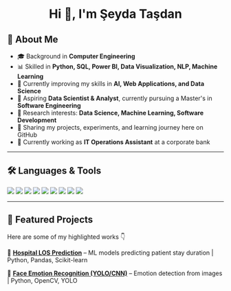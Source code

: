 <h1 align="center">Hi 👋, I'm Şeyda Taşdan</h1>

## 🚀 About Me
- 🎓 Background in **Computer Engineering**  
- 📊 Skilled in **Python, SQL, Power BI, Data Visualization, NLP, Machine Learning**  
- 🌱 Currently improving my skills in **AI, Web Applications, and Data Science**  
- 🎯 Aspiring **Data Scientist & Analyst**, currently pursuing a Master's in **Software Engineering**  
- 🔬 Research interests: **Data Science, Machine Learning, Software Development**  
- 📝 Sharing my projects, experiments, and learning journey here on GitHub  
- 💼 Currently working as **IT Operations Assistant** at a corporate bank  

---

## 🛠️ Languages & Tools
<p align="left">
  <img src="https://img.shields.io/badge/Python-3776AB?style=for-the-badge&logo=python&logoColor=white" />
  <img src="https://img.shields.io/badge/SQL-4479A1?style=for-the-badge&logo=postgresql&logoColor=white" />
  <img src="https://img.shields.io/badge/PowerBI-F2C811?style=for-the-badge&logo=powerbi&logoColor=black" />
  <img src="https://img.shields.io/badge/Flask-000000?style=for-the-badge&logo=flask&logoColor=white" />
  <img src="https://img.shields.io/badge/NumPy-013243?style=for-the-badge&logo=numpy&logoColor=white" />
  <img src="https://img.shields.io/badge/Pandas-150458?style=for-the-badge&logo=pandas&logoColor=white" />
  <img src="https://img.shields.io/badge/ScikitLearn-F7931E?style=for-the-badge&logo=scikitlearn&logoColor=white" />
  <img src="https://img.shields.io/badge/Matplotlib-11557c?style=for-the-badge" />
  <img src="https://img.shields.io/badge/Seaborn-6cace4?style=for-the-badge" />
</p>

---

## 📌 Featured Projects
Here are some of my highlighted works 👇  

🔹 [**Hospital LOS Prediction**](#) – ML models predicting patient stay duration | Python, Pandas, Scikit-learn  

🔹 [**Face Emotion Recognition (YOLO/CNN)**](#) – Emotion detection from images | Python, OpenCV, YOLO  
